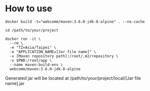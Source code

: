 # How to use

```console
docker build -t="webcomm/maven:3.6.0-jdk-8-alpine" . --no-cache

cd /path/to/your/project

docker run -it \
  --rm \
  -e "TZ=Asia/Taipei" \
  -e "APPLICATION_NAME=[Jar file name]" \
  -v [Maven repository path]:/root/.m2/repository \
  -v $PWD:/root/app \
  --name maven-build-env \
  webcomm/maven:3.6.0-jdk-8-alpine
```

Generated jar will be located at /path/to/your/project/local/[Jar file name].jar
